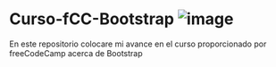 # Curso-fCC-Bootstrap ![image](https://user-images.githubusercontent.com/117610911/220796836-cc619a4c-9be5-4bac-8e92-5c03feb042c3.png)

En este repositorio colocare mi avance en el curso proporcionado por freeCodeCamp acerca de Bootstrap
